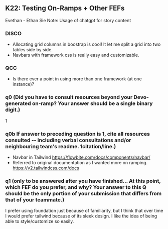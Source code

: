 <!-------
Ethan Sie
Evethan - Eve, Ethan
Softdev
K22 - bt-td
2024-11-20
Time spent: 2.5
------>

## K22: Testing On-Ramps + Other FEFs
Evethan - Ethan Sie
Note: Usage of chatgpt for story content

### DISCO
* Allocating grid columns in boostrap is cool! It let me split a grid into two tables side by side.
* Navbars with framework css is really easy and customizable.

### QCC
* Is there ever a point in using more than one framework (at one instance)?

### q0 (Did you have to consult resources beyond your Devo-generated on-ramp? Your answer should be a single binary digit.)
1

### q0b If answer to preceding question is 1, cite all resources consulted -- including verbal consultations and/or neighbouring team's readme. 1citation/line.)
* Navbar in Tailwind https://flowbite.com/docs/components/navbar/
* Referred to original documentation as I wanted more on ramping. https://v2.tailwindcss.com/docs

### q1 (only to be answered after you have finished... At this point, which FEF do you prefer, and why? Your answer to this Q should be the only portion of your submission that differs from that of your teammate.)
I prefer using foundation just because of familiarity, but I think that over time I would prefer tailwind because of its sleek design. I like the idea of being able to style/customize so easily.
